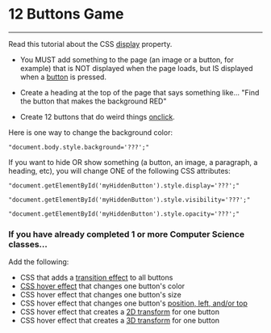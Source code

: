 # 12 Buttons Game
---
Read this tutorial about the CSS [display](https://www.w3schools.com/css/css_display_visibility.asp) property.

  - You MUST add something to the page (an image or a button, for example) that is NOT displayed when the page loads, but IS displayed when a [button](https://www.w3schools.com/tags/tag_button.asp) is pressed.

  - Create a heading at the top of the page that says something like... "Find the button that makes the background RED"

  - Create 12 buttons that do weird things [onclick](https://www.w3schools.com/jsref/event_onclick.asp).

Here is one way to change the background color:
```
"document.body.style.background='???';"
```

If you want to hide OR show something (a button, an image, a paragraph, a heading, etc), you will change ONE of the following CSS attributes:
```
"document.getElementById('myHiddenButton').style.display='???';"
```
```
"document.getElementById('myHiddenButton').style.visibility='???';"
```
```
"document.getElementById('myHiddenButton').style.opacity='???';"
```


### If you have already completed 1 or more Computer Science classes...

Add the following:
  - CSS that adds a [transition effect](https://www.w3schools.com/css/css3_transitions.asp) to all buttons
  - [CSS hover effect](https://www.w3schools.com/cssref/sel_hover.asp) that changes one button's color
  - CSS hover effect that changes one button's size
  - CSS hover effect that changes one button's [position, left, and/or top](https://www.w3schools.com/cssref/pr_class_position.asp)
  - CSS hover effect that creates a [2D transform](https://www.w3schools.com/css/css3_2dtransforms.asp) for one button
  - CSS hover effect that creates a [3D transform](https://www.w3schools.com/css/css3_3dtransforms.asp) for one button